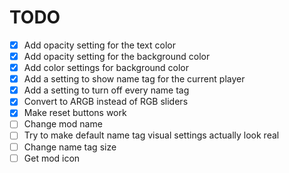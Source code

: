 # TODO
- [x] Add opacity setting for the text color
- [x] Add opacity setting for the background color
- [x] Add color settings for background color
- [x] Add a setting to show name tag for the current player
- [x] Add a setting to turn off every name tag
- [x] Convert to ARGB instead of RGB sliders
- [x] Make reset buttons work
- [ ] Change mod name
- [ ] Try to make default name tag visual settings actually look real
- [ ] Change name tag size
- [ ] Get mod icon